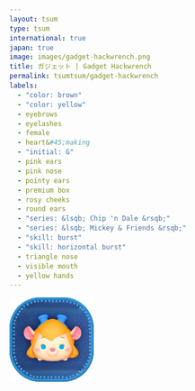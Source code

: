 ```yaml
---
layout: tsum
type: tsum
international: true
japan: true
image: images/gadget-hackwrench.png
title: ガジェット | Gadget Hackwrench
permalink: tsumtsum/gadget-hackwrench
labels:
  - "color: brown"
  - "color: yellow"
  - eyebrows
  - eyelashes
  - female
  - heart&#45;making
  - "initial: G"
  - pink ears
  - pink nose
  - pointy ears
  - premium box
  - rosy cheeks
  - round ears
  - "series: &lsqb; Chip 'n Dale &rsqb;"
  - "series: &lsqb; Mickey & Friends &rsqb;"
  - "skill: burst"
  - "skill: horizontal burst"
  - triangle nose
  - visible mouth
  - yellow hands
---
```

<img class="ui image" src="../images/gadget-hackwrench.png">
